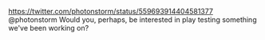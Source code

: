https://twitter.com/photonstorm/status/559693914404581377 @photonstorm Would you, perhaps, be interested in play testing something we've been working on?